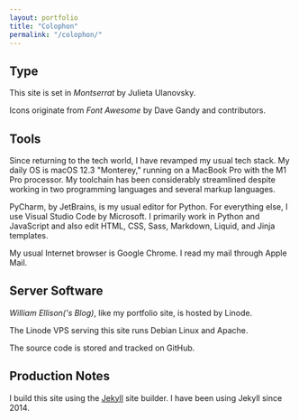 ```yaml
---
layout: portfolio
title: "Colophon"
permalink: "/colophon/"
---
```


## Type

This site is set in _Montserrat_ by Julieta Ulanovsky.

Icons originate from _Font Awesome_ by Dave Gandy and contributors.

## Tools

Since returning to the tech world, I have revamped my usual tech stack.
My daily OS is macOS 12.3 "Monterey," running on a MacBook Pro with the
M1 Pro processor.  My toolchain has been considerably streamlined despite
working in two programming languages and several markup languages.

PyCharm, by JetBrains, is my usual editor for Python.  For everything
else, I use Visual Studio Code by Microsoft.  I primarily work in Python
and JavaScript and also edit HTML, CSS, Sass, Markdown, Liquid, and
Jinja templates.

My usual Internet browser is Google Chrome.  I read my mail through
Apple Mail.

## Server Software

_William Ellison('s Blog)_, like my portfolio site, is hosted by Linode.

The Linode VPS serving this site runs Debian Linux and Apache.

The source code is stored and tracked on GitHub.

## Production Notes

I build this site using the [Jekyll](https://jekyllrb.com) site builder.
I have been using Jekyll since 2014.
